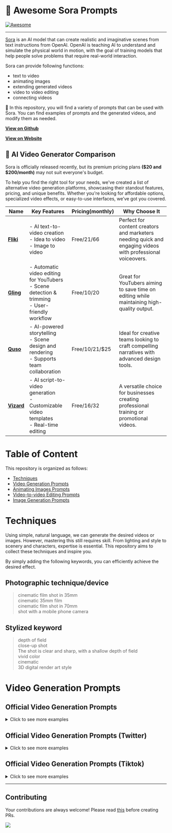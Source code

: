 # 🧠 Awesome Sora Prompts
[![Awesome](https://cdn.rawgit.com/sindresorhus/awesome/d7305f38d29fed78fa85652e3a63e154dd8e8829/media/badge.svg)](https://github.com/sindresorhus/awesome)

---
[Sora](https://openai.com/sora) is an AI model that can create realistic and imaginative scenes from text instructions from OpenAI. OpenAI is teaching AI to understand and simulate the physical world in motion, with the goal of training models that help people solve problems that require real-world interaction.

Sora can provide following functions:
* text to video
* animating images
* extending generated videos
* video to video editing
* connecting videos

📖 In this repository, you will find a variety of prompts that can be used with Sora. You can find examples of prompts and the generated videos, and modify them as needed.

**[View on Github](https://github.com/hr98w/awesome-sora-prompts)**

**[View on Website](https://prompts-sora.com)**

## 🚀 **AI Video Generator Comparison**  

Sora is officially released recently, but its premium pricing plans **($20 and $200/month)** may not suit everyone's budget.

To help you find the right tool for your needs, we've created a list of alternative video generation platforms, showcasing their standout features, pricing, and unique benefits. Whether you're looking for affordable options, specialized video effects, or easy-to-use interfaces, we’ve got you covered.



| **Name**       | **Key Features**                                                                                 | **Pricing(monthly)**        | **Why Choose It**                                                                                     |  
|---------------------|-------------------------------------------------------------------------------------------------|--------------------|-------------------------------------------------------------------------------------------------------|  
| **[Fliki](https://fliki.ai/?via=promptsora)**      | - AI text-to-video creation<br>- Idea to video <br>- Image to video  | Free/$21/$66         | Perfect for content creators and marketers needing quick and engaging videos with professional voiceovers. |  
| **[Gling](https://gling.ai/?via=sora)**  | - Automatic video editing for YouTubers<br>- Scene detection & trimming<br>- User-friendly workflow              | Free/$10/$20        | Great for YouTubers aiming to save time on editing while maintaining high-quality output.             |  
| **[Quso](https://quso.ai?via=9e3e1)**        | - AI-powered storytelling<br>- Scene design and rendering<br>- Supports team collaboration                        | Free/$10/$21/$25     | Ideal for creative teams looking to craft compelling narratives with advanced design tools.           |  
| **[Vizard](https://vizard.ai/?via=sora)**    | - AI script-to-video generation<br>- Customizable video templates<br>- Real-time editing                          | Free/$16/$32        | A versatile choice for businesses creating professional training or promotional videos.               |  


# Table of Content
This repository is organized as follows:

* [Techniques](#techniques)
* [Video Generation Prompts](#video-generation-prompts)
* [Animating Images Prompts](https://github.com/hr98w/awesome-sora-prompts/blob/main/animating-prompts.md)
* [Video-to-video Editing Prompts](https://github.com/hr98w/awesome-sora-prompts/blob/main/video-editting-prompts.md)
* [Image Generation Prompts](https://github.com/hr98w/awesome-sora-prompts/blob/main/image-generation-prompts.md)

# Techniques
Using simple, natural language, we can generate the desired videos or images. However, mastering this still requires skill. From lighting and style to scenery and characters, expertise is essential. This repository aims to collect these techniques and inspire you. 

By simply adding the following keywords, you can efficiently achieve the desired effect.

## Photographic technique/device
> cinematic film shot in 35mm </br>
> cinematic 35mm film </br>
> cinematic film shot in 70mm </br>
> shot with a mobile phone camera </br>

## Stylized keyword
> depth of field </br>
> close-up shot </br>
> The shot is clear and sharp, with a shallow depth of field </br>
> vivid color </br>
> cinematic </br>
> 3D digital render art style </br>


# Video Generation Prompts

## Official Video Generation Prompts

<details>
<summary>Click to see more examples</summary>

> A stylish woman walks down a Tokyo street filled with warm glowing neon and animated city signage. She wears a black leather jacket, a long red dress, and black boots, and carries a black purse. She wears sunglasses and red lipstick. She walks confidently and casually. The street is damp and reflective, creating a mirror effect of the colorful lights. Many pedestrians walk about.

Generated Videos: [link](https://cdn.openai.com/sora/videos/tokyo-walk.mp4)

> Several giant wooly mammoths approach treading through a snowy meadow, their long wooly fur lightly blows in the wind as they walk, snow covered trees and dramatic snow capped mountains in the distance, mid afternoon light with wispy clouds and a sun high in the distance creates a warm glow, the low camera view is stunning capturing the large furry mammal with beautiful photography, depth of field.

Generated Videos: [link](https://cdn.openai.com/sora/videos/wooly-mammoth.mp4)

> A movie trailer featuring the adventures of the 30 year old space man wearing a red wool knitted motorcycle helmet, blue sky, salt desert, cinematic style, shot on 35mm film, vivid colors.

Generated Videos: [link](https://cdn.openai.com/sora/videos/mitten-astronaut.mp4)

> Drone view of waves crashing against the rugged cliffs along Big Sur’s garay point beach. The crashing blue waters create white-tipped waves, while the golden light of the setting sun illuminates the rocky shore. A small island with a lighthouse sits in the distance, and green shrubbery covers the cliff’s edge. The steep drop from the road down to the beach is a dramatic feat, with the cliff’s edges jutting out over the sea. This is a view that captures the raw beauty of the coast and the rugged landscape of the Pacific Coast Highway.

Generated Videos: [link](https://cdn.openai.com/sora/videos/big-sur.mp4)

> Animated scene features a close-up of a short fluffy monster kneeling beside a melting red candle. The art style is 3D and realistic, with a focus on lighting and texture. The mood of the painting is one of wonder and curiosity, as the monster gazes at the flame with wide eyes and open mouth. Its pose and expression convey a sense of innocence and playfulness, as if it is exploring the world around it for the first time. The use of warm colors and dramatic lighting further enhances the cozy atmosphere of the image.

Generated Videos: [link](https://cdn.openai.com/sora/videos/monster-with-melting-candle.mp4)

> A gorgeously rendered papercraft world of a coral reef, rife with colorful fish and sea creatures.

Generated Videos: [link](https://cdn.openai.com/sora/videos/origami-undersea.mp4)

> This close-up shot of a Victoria crowned pigeon showcases its striking blue plumage and red chest. Its crest is made of delicate, lacy feathers, while its eye is a striking red color. The bird’s head is tilted slightly to the side, giving the impression of it looking regal and majestic. The background is blurred, drawing attention to the bird’s striking appearance.

Generated Videos: [link](https://cdn.openai.com/sora/videos/victoria-crowned-pigeon.mp4)

> Photorealistic closeup video of two pirate ships battling each other as they sail inside a cup of coffee.

Generated Videos: [link](https://cdn.openai.com/sora/videos/ships-in-coffee.mp4)

> A young man at his 20s is sitting on a piece of cloud in the sky, reading a book.

Generated Videos: [link](https://cdn.openai.com/sora/videos/man-on-the-cloud.mp4)

> Historical footage of California during the gold rush.

Generated Videos: [link](https://cdn.openai.com/sora/videos/gold-rush.mp4)

> A close up view of a glass sphere that has a zen garden within it. There is a small dwarf in the sphere who is raking the zen garden and creating patterns in the sand.

Generated Videos: [link](https://cdn.openai.com/sora/videos/zen-garden-gnome.mp4)

> Extreme close up of a 24 year old woman’s eye blinking, standing in Marrakech during magic hour, cinematic film shot in 70mm, depth of field, vivid colors, cinematic

Generated Videos: [link](https://cdn.openai.com/sora/videos/closeup-of-womans-eye.mp4)

> A cartoon kangaroo disco dances.

Generated Videos: [link](https://cdn.openai.com/sora/videos/dancing-kangaroo.mp4)

> A beautiful homemade video showing the people of Lagos, Nigeria in the year 2056. Shot with a mobile phone camera.

Generated Videos: [link](https://cdn.openai.com/sora/videos/lagos.mp4)

> A petri dish with a bamboo forest growing within it that has tiny red pandas running around.

Generated Videos: [link](https://cdn.openai.com/sora/videos/petri-dish-pandas.mp4)

> The camera rotates around a large stack of vintage televisions all showing different programs — 1950s sci-fi movies, horror movies, news, static, a 1970s sitcom, etc, set inside a large New York museum gallery.

Generated Videos: [link](https://cdn.openai.com/sora/videos/stack-of-tvs.mp4)

> 3D animation of a small, round, fluffy creature with big, expressive eyes explores a vibrant, enchanted forest. The creature, a whimsical blend of a rabbit and a squirrel, has soft blue fur and a bushy, striped tail. It hops along a sparkling stream, its eyes wide with wonder. The forest is alive with magical elements: flowers that glow and change colors, trees with leaves in shades of purple and silver, and small floating lights that resemble fireflies. The creature stops to interact playfully with a group of tiny, fairy-like beings dancing around a mushroom ring. The creature looks up in awe at a large, glowing tree that seems to be the heart of the forest.

Generated Videos: [link](https://cdn.openai.com/sora/videos/big-eyed-fluff-ball.mp4)

> The camera follows behind a white vintage SUV with a black roof rack as it speeds up a steep dirt road surrounded by pine trees on a steep mountain slope, dust kicks up from it’s tires, the sunlight shines on the SUV as it speeds along the dirt road, casting a warm glow over the scene. The dirt road curves gently into the distance, with no other cars or vehicles in sight. The trees on either side of the road are redwoods, with patches of greenery scattered throughout. The car is seen from the rear following the curve with ease, making it seem as if it is on a rugged drive through the rugged terrain. The dirt road itself is surrounded by steep hills and mountains, with a clear blue sky above with wispy clouds.

Generated Videos: [link](https://cdn.openai.com/sora/videos/suv-in-the-dust.mp4)

> Reflections in the window of a train traveling through the Tokyo suburbs.

Generated Videos: [link](https://cdn.openai.com/sora/videos/train-window.mp4)

> A drone camera circles around a beautiful historic church built on a rocky outcropping along the Amalfi Coast, the view showcases historic and magnificent architectural details and tiered pathways and patios, waves are seen crashing against the rocks below as the view overlooks the horizon of the coastal waters and hilly landscapes of the Amalfi Coast Italy, several distant people are seen walking and enjoying vistas on patios of the dramatic ocean views, the warm glow of the afternoon sun creates a magical and romantic feeling to the scene, the view is stunning captured with beautiful photography.

Generated Videos: [link](https://cdn.openai.com/sora/videos/amalfi-coast.mp4)

> A large orange octopus is seen resting on the bottom of the ocean floor, blending in with the sandy and rocky terrain. Its tentacles are spread out around its body, and its eyes are closed. The octopus is unaware of a king crab that is crawling towards it from behind a rock, its claws raised and ready to attack. The crab is brown and spiny, with long legs and antennae. The scene is captured from a wide angle, showing the vastness and depth of the ocean. The water is clear and blue, with rays of sunlight filtering through. The shot is sharp and crisp, with a high dynamic range. The octopus and the crab are in focus, while the background is slightly blurred, creating a depth of field effect.

Generated Videos: [link](https://cdn.openai.com/sora/videos/octopus-and-crab.mp4)

> A flock of paper airplanes flutters through a dense jungle, weaving around trees as if they were migrating birds.

Generated Videos: [link](https://cdn.openai.com/sora/videos/paper-airplanes.mp4)

> A cat waking up its sleeping owner demanding breakfast. The owner tries to ignore the cat, but the cat tries new tactics and finally the owner pulls out a secret stash of treats from under the pillow to hold the cat off a little longer.

Generated Videos: [link](https://cdn.openai.com/sora/videos/cat-on-bed.mp4)

> Borneo wildlife on the Kinabatangan River

Generated Videos: [link](https://cdn.openai.com/sora/videos/birds-over-river.mp4)

> A Chinese Lunar New Year celebration video with Chinese Dragon.

Generated Videos: [link](https://cdn.openai.com/sora/videos/chinese-new-year-dragon.mp4)

> Tour of an art gallery with many beautiful works of art in different styles.

Generated Videos: [link](https://cdn.openai.com/sora/videos/art-museum.mp4)

> Beautiful, snowy Tokyo city is bustling. The camera moves through the bustling city street, following several people enjoying the beautiful snowy weather and shopping at nearby stalls. Gorgeous sakura petals are flying through the wind along with snowflakes.

Generated Videos: [link](https://cdn.openai.com/sora/videos/tokyo-in-the-snow.mp4)

> A stop motion animation of a flower growing out of the windowsill of a suburban house.

Generated Videos: [link](https://cdn.openai.com/sora/videos/flower-blooming.mp4)

> The story of a robot’s life in a cyberpunk setting.

Generated Videos: [link](https://cdn.openai.com/sora/videos/robot-video-game.mp4)

> An extreme close-up of an gray-haired man with a beard in his 60s, he is deep in thought pondering the history of the universe as he sits at a cafe in Paris, his eyes focus on people offscreen as they walk as he sits mostly motionless, he is dressed in a wool coat suit coat with a button-down shirt , he wears a brown beret and glasses and has a very professorial appearance, and the end he offers a subtle closed-mouth smile as if he found the answer to the mystery of life, the lighting is very cinematic with the golden light and the Parisian streets and city in the background, depth of field, cinematic 35mm film.

Generated Videos: [link](https://cdn.openai.com/sora/videos/closeup-man-in-glasses.mp4)

> A beautiful silhouette animation shows a wolf howling at the moon, feeling lonely, until it finds its pack.

Generated Videos: [link](https://cdn.openai.com/sora/videos/wolves.mp4)

> New York City submerged like Atlantis. Fish, whales, sea turtles and sharks swim through the streets of New York.

Generated Videos: [link](https://cdn.openai.com/sora/videos/aquarium-nyc.mp4)

> A litter of golden retriever puppies playing in the snow. Their heads pop out of the snow, covered in.

Generated Videos: [link](https://cdn.openai.com/sora/videos/snow-dogs.mp4)

> The camera directly faces colorful buildings in Burano Italy. An adorable dalmation looks through a window on a building on the ground floor. Many people are walking and cycling along the canal streets in front of the buildings.

Generated Videos: [link](https://cdn.openai.com/sora/videos/italian-pup.mp4)

> An adorable happy otter confidently stands on a surfboard wearing a yellow lifejacket, riding along turquoise tropical waters near lush tropical islands, 3D digital render art style.

Generated Videos: [link](https://cdn.openai.com/sora/videos/otter-on-surfboard.mp4)

> This close-up shot of a chameleon showcases its striking color changing capabilities. The background is blurred, drawing attention to the animal’s striking appearance.

Generated Videos: [link](https://cdn.openai.com/sora/videos/chameleon.mp4)

> A corgi vlogging itself in tropical Maui.

Generated Videos: [link](https://cdn.openai.com/sora/videos/vlogger-corgi.mp4)

> A white and orange tabby cat is seen happily darting through a dense garden, as if chasing something. Its eyes are wide and happy as it jogs forward, scanning the branches, flowers, and leaves as it walks. The path is narrow as it makes its way between all the plants. the scene is captured from a ground-level angle, following the cat closely, giving a low and intimate perspective. The image is cinematic with warm tones and a grainy texture. The scattered daylight between the leaves and plants above creates a warm contrast, accentuating the cat’s orange fur. The shot is clear and sharp, with a shallow depth of field.

Generated Videos: [link](https://cdn.openai.com/sora/videos/happy-cat.mp4)

> Aerial view of Santorini during the blue hour, showcasing the stunning architecture of white Cycladic buildings with blue domes. The caldera views are breathtaking, and the lighting creates a beautiful, serene atmosphere.

Generated Videos: [link](https://cdn.openai.com/sora/videos/santorini.mp4)

> Tiltshift of a construction site filled with workers, equipment, and heavy machinery.

Generated Videos: [link](https://cdn.openai.com/sora/videos/tiny-construction.mp4)

> A giant, towering cloud in the shape of a man looms over the earth. The cloud man shoots lighting bolts down to the earth.

Generated Videos: [link](https://cdn.openai.com/sora/videos/cloud-man.mp4)

> A Samoyed and a Golden Retriever dog are playfully romping through a futuristic neon city at night. The neon lights emitted from the nearby buildings glistens off of their fur.

Generated Videos: [link](https://cdn.openai.com/sora/videos/dogs-downtown.mp4)

> The Glenfinnan Viaduct is a historic railway bridge in Scotland, UK, that crosses over the west highland line between the towns of Mallaig and Fort William. It is a stunning sight as a steam train leaves the bridge, traveling over the arch-covered viaduct. The landscape is dotted with lush greenery and rocky mountains, creating a picturesque backdrop for the train journey. The sky is blue and the sun is shining, making for a beautiful day to explore this majestic spot.

Generated Videos: [link](https://cdn.openai.com/sora/videos/photoreal-train.mp4)

</details>

## Official Video Generation Prompts (Twitter)

<details>
<summary>Click to see more examples</summary>

> a red panda and a toucan are best friends taking a stroll through santorini during the blue hour

Generated Videos: [link](https://x.com/_tim_brooks/status/1761236971186438178?s=20)

> a scuba diver discovers a hidden futuristic shipwreck, with cybernetic marine life and advanced alien technology

Generated Videos: [link](https://x.com/billpeeb/status/1761235907330400640?s=20)

> Close-up of a majestic white dragon with pearlescent, silver-edged scales, icy blue eyes, elegant ivory horns, and misty breath. Focus on detailed facial features and textured scales, set against a softly blurred background

Generated Videos: [link](https://x.com/hr98w/status/1761752242406019524?s=20)

> in a beautifully rendered papercraft world, a steamboat travels across a vast ocean with wispy clouds in the sky. vast grassy hills lie in the distant background, and some sealife is visible near the papercraft ocean's surface

Generated Videos: [link](https://x.com/billpeeb/status/1761235818515968314?s=20)

> a man BASE jumping over tropical hawaii waters. His pet macaw flies alongside him

Generated Videos: [link](https://x.com/_tim_brooks/status/1761235778875883810?s=20)

> a dark neon rainforest aglow with fantastical fauna and animals

Generated Videos: [link](https://x.com/_tim_brooks/status/1761235759464329278?s=20)

> a tortoise whose body is made of glass, with cracks that have been repaired using kintsugi, is walking on a black sand beach at sunset

Generated Videos: [link](https://x.com/model_mechanic/status/1761198301482021084?s=20)

> cinematic trailer for a group of samoyed puppies learning to become chefs

Generated Videos: [link](https://x.com/hr98w/status/1761752613111152977?s=20)

> Cinematic trailer for a group of adventurous puppies exploring ruins in the sky

Generated Videos: [link](https://x.com/_tim_brooks/status/1760168890959888818?s=20)

> nighttime footage of a hermit crab using an incandescent lightbulb as its shell

Generated Videos: [link](https://x.com/model_mechanic/status/1759343673484165262?s=20)

> minecraft with the most gorgeous high res 8k texture pack ever

Generated Videos: [link](https://x.com/_tim_brooks/status/1759125570825453785?s=20)

> this close-up shot of a futuristic cybernetic german shepherd showcases its striking brown and black fur

Generated Videos: [link](https://x.com/billpeeb/status/1759123245821817083?s=20)

> pov footage of an ant navigating the inside of an ant nest

Generated Videos: [link](https://x.com/model_mechanic/status/1759068809867166129?s=20)

> macro shot of a leaf showing tiny trains moving through its veins

Generated Videos: [link](https://x.com/model_mechanic/status/1758993960956219476?s=20)

> a white and orange tabby alley cat is seen darting across a back street alley in a heavy rain, looking for shelter

Generated Videos: [link](https://x.com/_tim_brooks/status/1758967853498450396?s=20)

> a photorealistic video of a butterfly that can swim navigating underwater through a beautiful coral reef

Generated Videos: [link](https://x.com/_tim_brooks/status/1758959726933774489?s=20)

> a giant duck walks through the streets in Boston

Generated Videos: [link](https://x.com/_tim_brooks/status/1758959404974760042?s=20)

> The camera lowers and widens to a grand panoramic view overlooking the beautiful ocean and the historical buildings along the a stunning coastal picturesque town perched on the cliffs

Generated Videos: [link](https://x.com/billpeeb/status/1758958132615619005?s=20)

> a walking figure made out of water tours an art gallery with many beautiful works of art in different styles

Generated Videos: [link](https://x.com/_tim_brooks/status/1758666264032280683?s=20)

> a green blob and an orange blob are in love and dancing together

Generated Videos: [link](https://x.com/_tim_brooks/status/1758662698190229643?s=20)

> a spooky haunted mansion, with friendly jack o lanterns and ghost characters welcoming trick or treaters to the entrance, tilt shift photography

Generated Videos: [link](https://x.com/billpeeb/status/1758658884582142310?s=20)

> a giant cathedral is completely filled with cats. there are cats everywhere you look. a man enters the cathedral and bows before the giant cat king sitting on a throne

Generated Videos: [link](https://x.com/_tim_brooks/status/1758655677864845707?s=20)

> realistic video of people relaxing at beach, then a shark jumps out of the water halfway through and surprises everyone

Generated Videos: [link](https://x.com/_tim_brooks/status/1758655323576164830?s=20)

</details>

## Official Video Generation Prompts (Tiktok)

<details>
<summary>Click to see more examples</summary>

> 1. Tiny potato kings wearing majestic crowns, sitting on thrones, overseeing their vast potato kingdom filled with potato subjects and potato castles.
> 2. A minimap diorama of a cafe adorned with indoor plants. Wooden beams crisscross above, and a cold brew station stands out with tiny bottles and glasses. 
> 3. An image of a realistic cloud that spells “SORA.”

Generated Videos: [link](https://www.tiktok.com/@openai/video/7336623342721486122)

> Monkey playing chess in a park.

Generated Videos: [link](https://www.tiktok.com/@openai/video/7336976814272695598)

> Macro shot of a leaf showing tiny trains moving through its veins.

Generated Videos: [link](https://www.tiktok.com/@openai/video/7337337783700360494)

> A computer hacker labrador retreiver wearing a black hooded sweatshirt sitting in front of the computer with the glare of the screen emanating on the dog's face as he types very quickly.

Generated Videos: [link](https://www.tiktok.com/@openai/video/7337475894115700011)

> A low to the ground camera closely following ants in the jungle down into the ground into their world.

Generated Videos: [link](https://www.tiktok.com/@openai/video/7337532544491130158)

> Leaning tower of pizza.

Generated Videos: [link](https://www.tiktok.com/@openai/video/7337782565870357803)

> A low-quality, visually disappointing superbowl commercial.

Generated Videos: [link](https://www.tiktok.com/@openai/video/7337862463951654190)

</details>

---

## Contributing
Your contributions are always welcome! Please read [this](https://github.com/hr98w/awesome-sora-prompts/blob/main/CONTRIBUTING.md) before creating PRs.

<a href="https://github.com/hr98w/awesome-sora-prompts/graphs/contributors">
  <img src="https://contrib.rocks/image?repo=hr98w/awesome-sora-prompts" />
</a>
